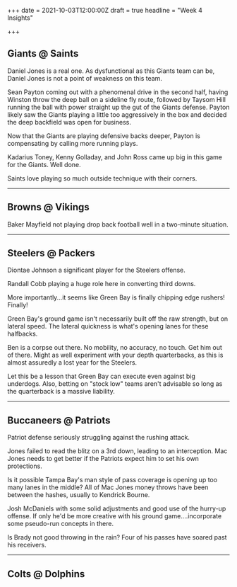 +++
date = 2021-10-03T12:00:00Z
draft = true
headline = "Week 4 Insights"

+++
## Giants @ Saints

Daniel Jones is a real one. As dysfunctional as this Giants team can be, Daniel Jones is not a point of weakness on this team.

Sean Payton coming out with a phenomenal drive in the second half, having Winston throw the deep ball on a sideline fly route, followed by Taysom Hill running the ball with power straight up the gut of the Giants defense. Payton likely saw the Giants playing a little too aggressively in the box and decided the deep backfield was open for business.

Now that the Giants are playing defensive backs deeper, Payton is compensating by calling more running plays.

Kadarius Toney, Kenny Golladay, and John Ross came up big in this game for the Giants. Well done.

Saints love playing so much outside technique with their corners.

***

## Browns @ Vikings

Baker Mayfield not playing drop back football well in a two-minute situation.

***

## Steelers @ Packers

Diontae Johnson a significant player for the Steelers offense.

Randall Cobb playing a huge role here in converting third downs.

More importantly...it seems like Green Bay is finally chipping edge rushers! Finally!

Green Bay's ground game isn't necessarily built off the raw strength, but on lateral speed. The lateral quickness is what's opening lanes for these halfbacks.

Ben is a corpse out there. No mobility, no accuracy, no touch. Get him out of there. Might as well experiment with your depth quarterbacks, as this is almost assuredly a lost year for the Steelers.

Let this be a lesson that Green Bay can execute even against big underdogs. Also, betting on "stock low" teams aren't advisable so long as the quarterback is a massive liability. 

***

## Buccaneers @ Patriots

Patriot defense seriously struggling against the rushing attack.

Jones failed to read the blitz on a 3rd down, leading to an interception. Mac Jones needs to get better if the Patriots expect him to set his own protections.

Is it possible Tampa Bay's man style of pass coverage is opening up too many lanes in the middle? All of Mac Jones money throws have been between the hashes, usually to Kendrick Bourne.

Josh McDaniels with some solid adjustments and good use of the hurry-up offense. If only he'd be more creative with his ground game....incorporate some pseudo-run concepts in there.

Is Brady not good throwing in the rain? Four of his passes have soared past his receivers. 

***

## Colts @ Dolphins